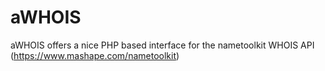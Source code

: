 aWHOIS
======

aWHOIS offers a nice PHP based interface for the nametoolkit WHOIS API (https://www.mashape.com/nametoolkit)
